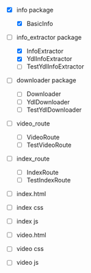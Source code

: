 - [x] info package
    - [x] BasicInfo
- [ ] info_extractor package
    - [x] InfoExtractor
    - [x] YdlInfoExtractor
    - [ ] TestYdlInfoExtractor
- [ ] downloader package
    - [ ] Downloader
    - [ ] YdlDownloader
    - [ ] TestYdlDownloader
- [ ] video_route
    - [ ] VideoRoute
    - [ ] TestVideoRoute
- [ ] index_route
    - [ ] IndexRoute
    - [ ] TestIndexRoute

- [ ] index.html
- [ ] index css
- [ ] index js

- [ ] video.html
- [ ] video css
- [ ] video js